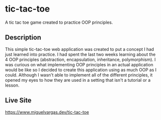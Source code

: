 # tic-tac-toe
A tic tac toe game created to practice OOP principles.

## Description
This simple tic-tac-toe web application was created to put a concept I had just learned into practice. I had spent the last two weeks learning about the 4 OOP principles (abstraction, encapsulation, inheritance, polymorphism). I was curious on what implementing OOP principles in an actual application would be like so I decided to create this application using as much OOP as I could. Although I wasn't able to implement all of the different principles, it opened my eyes to how they are used in a setting that isn't a tutorial or a lesson. 

## Live Site

https://www.miguelvargas.dev/tic-tac-toe

